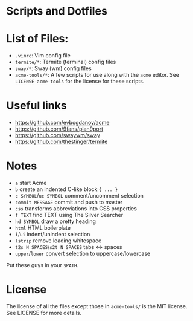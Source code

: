 # Scripts and Dotfiles

# List of Files:  
* `.vimrc`: Vim config file
* `termite/*`: Termite (terminal) config files
* `sway/*`: Sway (wm) config files
* `acme-tools/*`: A few scripts for use along with the `acme` editor. See `LICENSE-acme-tools` for the license for these scripts.

# Useful links
* https://github.com/evbogdanov/acme
* https://github.com/9fans/plan9port
* https://github.com/swaywm/sway
* https://github.com/thestinger/termite

# Notes 
* `a` start Acme
* `b` create an indented C-like block `{ ... }`
* `c SYMBOL`/`uc SYMBOL` comment/uncomment selection
* `commit MESSAGE` commit and push to master
* `css` transforms abbreviations into CSS properties
* `f TEXT` find TEXT using The Silver Searcher
* `hd SYMBOL` draw a pretty heading
* `html` HTML boilerplate
* `i`/`ui` indent/unindent selection
* `lstrip` remove leading whitespace
* `t2s N_SPACES`/`s2t N_SPACES` tabs <=> spaces
* `upper`/`lower` convert selection to uppercase/lowercase

Put these guys in your `$PATH`.

# License
The license of all the files except those in `acme-tools/` is the MIT license. See LICENSE for more details.
